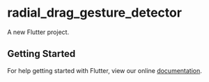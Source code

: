 # radial_drag_gesture_detector

A new Flutter project.

## Getting Started

For help getting started with Flutter, view our online
[documentation](https://flutter.io/).
